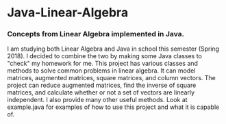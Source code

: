 # Java-Linear-Algebra
### Concepts from Linear Algebra implemented in Java.
I am studying both Linear Algebra and Java in school this semester (Spring 2018). I decided to combine the two by making some Java classes to "check" my homework for me. This project has various classes and methods to solve common problems in linear algebra. It can model matrices, augmented matrices, square matrices, and column vectors. The project can reduce augmented matrices, find the inverse of square matrices, and calculate whether or not a set of vectors are linearly independent. I also provide many other useful methods. Look at example.java for examples of how to use this project and what it is capable of.
